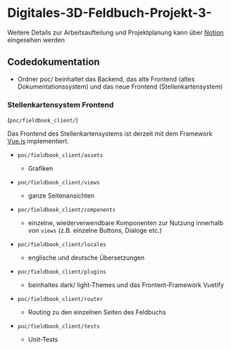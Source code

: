 # Digitales-3D-Feldbuch-Projekt-3-

Weitere Details zur Arbeitsaufteilung und Projektplanung kann über [Notion](https://bitter-band-760.notion.site/4f0996c0a515416a870a5b91f591a53e?v=d16a0ff8bfbb4c30917c6f10b8cc1482) eingesehen werden


## Codedokumentation

- Ordner poc/ beinhaltet das Backend, das alte Frontend  (altes Dokumentationssystem) und das neue Frontend (Stellenkartensystem)

### Stellenkartensystem Frontend 
(`poc/fieldbook_client/`)



Das Frontend des Stellenkartensystems ist derzeit mit dem Framework [Vue.js](https://vuejs.org/) implementiert.
  - `poc/fieldbook_client/assets`
    - Grafiken
  - `poc/fieldbook_client/views`
    - ganze Seitenansichten  
  - `poc/fieldbook_client/components`
    - einzelne, wiederverwendbare Komponenten zur Nutzung innerhalb von `views` (z.B. einzelne Buttons, Dialoge etc.)
   
  - `poc/fieldbook_client/locales`
    - englische und deutsche Übersetzungen
  - `poc/fieldbook_client/plugins`
    - beinhaltes dark/ light-Themes und das Frontent-Framework Vuetify
  - `poc/fieldbook_client/router`
    - Routing zu den einzelnen Seiten des Feldbuchs
  - `poc/fieldbook_client/tests`
     - Unit-Tests

